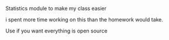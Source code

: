 Statistics module to make my class easier

i spent more time working on this than the homework would take.

Use if you want everything is open source

